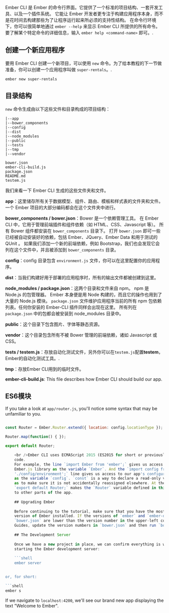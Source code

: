 Ember CLI 是 Ember 的命令行界面。它提供了一个标准的项目结构、一套开发工具、以及一个插件系统。 它能让 Ember 开发者更专注于构建应用程序本身，而不是花时间去构建那些为了让程序运行起来所必须的支持性结构。 在命令行环境下，你可以很简单地通过 `ember --help` 来显示 Ember CLI 所提供的所有命令。 要了解某个特定命令的详细信息，输入 `ember help <command-name>` 即可。.

## 创建一个新应用程序

要用 Ember CLI 创建一个新项目，可以使用 `new` 命令。为了给本教程的下一节做准备，你可以创建一个应用程序叫做 `super-rentals`。.

```shell
ember new super-rentals
```

## 目录结构

`new` 命令生成由以下这些文件和目录构成的项目结构：

```text
|--app
|--bower_components
|--config
|--dist
|--node_modules
|--public
|--tests
|--tmp
|--vendor

bower.json
ember-cli-build.js
package.json
README.md
testem.js
```

我们来看一下 Ember CLI 生成的这些文件夹和文件。

**app**：这里储存所有关于数据模型、组件、路由、模板和样式表的文件夹和文件。一个 Ember 项目的大部分编码都会在这个文件夹中进行。

**bower_components / bower.json**：Bower 是一个依赖管理工具。 在 Ember CLI 中，它用于管理前端插件和组件依赖（如 HTML、CSS、Javascript 等）。 所有 Bower 组件都安装在 `bower_components` 目录下。 打开 `bower.json` 即可一些已经被自动安装好的依赖，包括 Ember、JQuery、Ember Data 和用于测试的 QUnit 。 如果我们添加一个新的前端依赖，例如 Bootstrap，我们也会发现它会列在这个文件中，并且被添加到 `bower_components` 目录。

**config**：config 目录包含 `environment.js` 文件，你可以在这里配置你的应用程序。

**dist**：当我们构建好用于部署的应用程序时，所有的输出文件都被创建到这里。

**node_modules / package.json**：这两个目录和文件来自 npm。 npm 是 Node.js 的包管理器。 Ember 本身便是用 Node 构建的，而且它的操作也用到了大量的 Node.js 模块。 `package.json` 文件维护应用程序当前的所有 npm 包依赖列表。任何你安装的 Ember-CLI 插件同样会出现在这里。 所有列在 `package.json` 中的包都会被安装到 node_modules 目录中。

**public**：这个目录下包含图片、字体等静态资源。

**vendor**：这个目录包含所有不被 Bower 管理的前端依赖，诸如 Javascript 或 CSS。

**tests / testem.js**：存放自动化测试文件，另外你可以在`testem.js`配置**testem**，Ember的自动化测试工具。.

**tmp**：存放Ember CLI用到的临时文件。

**ember-cli-build.js**: This file describes how Ember CLI should build our app.

## ES6模块

If you take a look at `app/router.js`, you'll notice some syntax that may be unfamiliar to you.

```app/router.js import Ember from 'ember'; import config from './config/environment';

const Router = Ember.Router.extend({ location: config.locationType });

Router.map(function() { });

export default Router;

    <br />Ember CLI uses ECMAScript 2015 (ES2015 for short or previously known as ES6) modules to organize application
    code.
    For example, the line `import Ember from 'ember';` gives us access to the actual
    Ember.js library as the variable `Ember`. And the `import config from
    './config/environment';` line gives us access to our app's configuration data
    as the variable `config`. `const` is a way to declare a read-only variable, 
    as to make sure it is not accidentally reassigned elsewhere. At the end of the file,
    `export default Router;` makes the `Router` variable defined in this file available 
    to other parts of the app.
    
    ## Upgrading Ember
    
    Before continuing to the tutorial, make sure that you have the most recent
    version of Ember installed. If the versions of `ember` and `ember-data` in
    `bower.json` are lower than the version number in the upper-left corner of these
    Guides, update the version numbers in `bower.json` and then run `bower install`.
    
    ## The Development Server
    
    Once we have a new project in place, we can confirm everything is working by
    starting the Ember development server:
    
    ```shell
    ember server
    

or, for short:

```shell
ember s
```

If we navigate to `localhost:4200`, we'll see our brand new app displaying the text "Welcome to Ember".